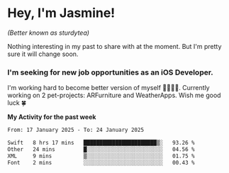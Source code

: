 # Hey, I'm Jasmine!
_(Better known as sturdytea)_

Nothing interesting in my past to share with at the moment. 
But I'm pretty sure it will change soon.

### I'm seeking for new job opportunities as an iOS Developer. 

I'm working hard to become better version of myself 🙇‍♀🏋️‍♀️. 
Currently working on 2 pet-projects: ARFurniture and WeatherApps. 
Wish me good luck 🍀


**My Activity for the past week**

<!--START_SECTION:waka-->

```txt
From: 17 January 2025 - To: 24 January 2025

Swift   8 hrs 17 mins   ███████████████████████▒░   93.26 %
Other   24 mins         █░░░░░░░░░░░░░░░░░░░░░░░░   04.56 %
XML     9 mins          ▒░░░░░░░░░░░░░░░░░░░░░░░░   01.75 %
Font    2 mins          ░░░░░░░░░░░░░░░░░░░░░░░░░   00.43 %
```

<!--END_SECTION:waka-->
